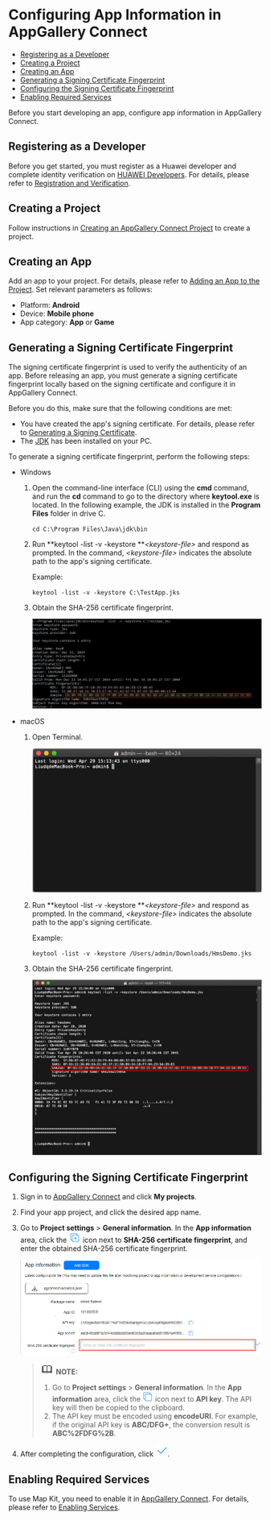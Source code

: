 # Configuring App Information in AppGallery Connect<a name="EN-US_TOPIC_0000001098843584"></a>

-   [Registering as a Developer](#section47264296)
-   [Creating a Project](#section83893131911)
-   [Creating an App](#section0592162815915)
-   [Generating a Signing Certificate Fingerprint](#section147011294331)
-   [Configuring the Signing Certificate Fingerprint](#section4972271336)
-   [Enabling Required Services](#section58097464)

Before you start developing an app, configure app information in AppGallery Connect.

## Registering as a Developer<a name="section47264296"></a>

Before you get started, you must register as a Huawei developer and complete identity verification on  [HUAWEI Developers](https://developer.huawei.com/consumer/en). For details, please refer to  [Registration and Verification](https://developer.huawei.com/consumer/en/doc/start/registration-and-verification-0000001053628148).

## Creating a Project<a name="section83893131911"></a>

Follow instructions in  [Creating an AppGallery Connect Project](https://developer.huawei.com/consumer/en/doc/development/AppGallery-connect-Guides/agc-get-started#h1-1587521853252)  to create a project.

## Creating an App<a name="section0592162815915"></a>

Add an app to your project. For details, please refer to  [Adding an App to the Project](https://developer.huawei.com/consumer/en/doc/development/AppGallery-connect-Guides/agc-get-started#h1-1587521946133). Set relevant parameters as follows:

-   Platform:  **Android**
-   Device:  **Mobile phone**
-   App category:  **App**  or  **Game**

## Generating a Signing Certificate Fingerprint<a name="section147011294331"></a>

The signing certificate fingerprint is used to verify the authenticity of an app. Before releasing an app, you must generate a signing certificate fingerprint locally based on the signing certificate and configure it in AppGallery Connect.

Before you do this, make sure that the following conditions are met:

-   You have created the app's signing certificate. For details, please refer to  [Generating a Signing Certificate](https://developer.huawei.com/consumer/en/codelab/HMSPreparation/index.html#2).
-   The  [JDK](https://www.oracle.com/java/technologies/javase-downloads.html)  has been installed on your PC.

To generate a signing certificate fingerprint, perform the following steps:

-   Windows
    1.  Open the command-line interface \(CLI\) using the  **cmd**  command, and run the  **cd**  command to go to the directory where  **keytool.exe**  is located. In the following example, the JDK is installed in the  **Program Files**  folder in drive C.

        ```
        cd C:\Program Files\Java\jdk\bin
        ```

    2.  Run  **keytool -list -v -keystore **_<keystore-file\>_  and respond as prompted. In the command,  _<keystore-file\>_  indicates the absolute path to the app's signing certificate.

        Example:

        ```
        keytool -list -v -keystore C:\TestApp.jks
        ```

    3.  Obtain the SHA-256 certificate fingerprint.

        ![](figures/1-(3).png)


-   macOS
    1.  Open Terminal.

        ![](figures/1ec456aba1a5b096.png)

    2.  Run  **keytool -list -v -keystore **_<keystore-file\>_  and respond as prompted. In the command,  _<keystore-file\>_  indicates the absolute path to the app's signing certificate.

        Example:

        ```
        keytool -list -v -keystore /Users/admin/Downloads/HmsDemo.jks
        ```

    3.  Obtain the SHA-256 certificate fingerprint.

        ![](figures/f2ce1c48c3d12713.png)



## Configuring the Signing Certificate Fingerprint<a name="section4972271336"></a>

1.  Sign in to  [AppGallery Connect](https://developer.huawei.com/consumer/en/service/josp/agc/index.html)  and click  **My projects**.
2.  Find your app project, and click the desired app name.
3.  Go to  **Project settings**  \>  **General information**. In the  **App information**  area, click the  ![](figures/en-us_image_0000001145523681.png)  icon next to  **SHA-256 certificate fingerprint**, and enter the obtained SHA-256 certificate fingerprint.

    ![](figures/unnaming-(5).png)

    >![](public_sys-resources/icon-note.gif) **NOTE:** 
    >1.  Go to  **Project settings**  \>  **General information**. In the  **App information**  area, click the  ![](figures/en-us_image_0000001098683850.png)  icon next to  **API key**. The API key will then be copied to the clipboard.
    >2.  The API key must be encoded using  **encodeURI**. For example, if the original API key is  **ABC/DFG+**, the conversion result is  **ABC%2FDFG%2B**.

4.  After completing the configuration, click  ![](figures/en-us_image_0000001050057085.png).

## Enabling Required Services<a name="section58097464"></a>

To use Map Kit, you need to enable it in  [AppGallery Connect](https://developer.huawei.com/consumer/en/service/josp/agc/index.html). For details, please refer to  [Enabling Services](https://developer.huawei.com/consumer/en/doc/distribution/app/agc-enable_service).

